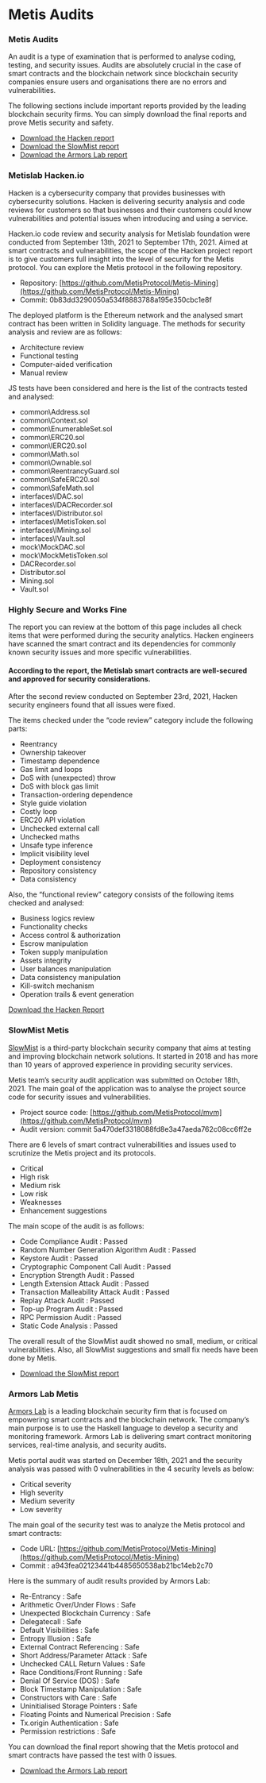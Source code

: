 # Metis Audits

### Metis Audits <a href="#_z13hcss2oce1" id="_z13hcss2oce1"></a>

An audit is a type of examination that is performed to analyse coding, testing, and security issues. Audits are absolutely crucial in the case of smart contracts and the blockchain network since blockchain security companies ensure users and organisations there are no errors and vulnerabilities.

The following sections include important reports provided by the leading blockchain security firms. You can simply download the final reports and prove Metis security and safety.

* [Download the Hacken report](https://drive.google.com/file/d/1AHDVzVUcRh8ghmfLR8qRfaHpgML7v9vW/view)
* [Download the SlowMist report](https://drive.google.com/file/d/1d6tjopE25mN50ByLacX8IpoIuWSGKwQ8/view)
* [Download the Armors Lab report](https://drive.google.com/file/d/1yv\_PBW-hanMoB50gan4zB2QKsEKNxyOO/view)

### Metislab Hacken.io <a href="#_90zmbxjr2src" id="_90zmbxjr2src"></a>

Hacken is a cybersecurity company that provides businesses with cybersecurity solutions. Hacken is delivering security analysis and code reviews for customers so that businesses and their customers could know vulnerabilities and potential issues when introducing and using a service.

Hacken.io code review and security analysis for Metislab foundation were conducted from September 13th, 2021 to September 17th, 2021. Aimed at smart contracts and vulnerabilities, the scope of the Hacken project report is to give customers full insight into the level of security for the Metis protocol. You can explore the Metis protocol in the following repository.

* Repository: [https://github.com/MetisProtocol/Metis-Mining](https://github.com/MetisProtocol/Metis-Mining)
* Commit: 0b83dd3290050a534f8883788a195e350cbc1e8f

The deployed platform is the Ethereum network and the analysed smart contract has been written in Solidity language. The methods for security analysis and review are as follows:

* Architecture review
* Functional testing
* Computer-aided verification
* Manual review

JS tests have been considered and here is the list of the contracts tested and analysed:

* common\Address.sol
* common\Context.sol
* common\EnumerableSet.sol
* common\ERC20.sol
* common\IERC20.sol
* common\Math.sol
* common\Ownable.sol
* common\ReentrancyGuard.sol
* common\SafeERC20.sol
* common\SafeMath.sol
* interfaces\IDAC.sol
* interfaces\IDACRecorder.sol
* interfaces\IDistributor.sol
* interfaces\IMetisToken.sol
* interfaces\IMining.sol
* interfaces\IVault.sol
* mock\MockDAC.sol
* mock\MockMetisToken.sol
* DACRecorder.sol
* Distributor.sol
* Mining.sol
* Vault.sol

### Highly Secure and Works Fine <a href="#_psxzvdpo27ed" id="_psxzvdpo27ed"></a>

The report you can review at the bottom of this page includes all check items that were performed during the security analytics. Hacken engineers have scanned the smart contract and its dependencies for commonly known security issues and more specific vulnerabilities.

#### According to the report, the Metislab smart contracts are well-secured and approved for security considerations. <a href="#_tys2sju847wg" id="_tys2sju847wg"></a>

After the second review conducted on September 23rd, 2021, Hacken security engineers found that all issues were fixed.

The items checked under the “code review” category include the following parts:

* Reentrancy
* Ownership takeover
* Timestamp dependence
* Gas limit and loops
* DoS with (unexpected) throw
* DoS with block gas limit
* Transaction-ordering dependence
* Style guide violation
* Costly loop
* ERC20 API violation
* Unchecked external call
* Unchecked maths
* Unsafe type inference
* Implicit visibility level
* Deployment consistency
* Repository consistency
* Data consistency

Also, the “functional review” category consists of the following items checked and analysed:

* Business logics review
* Functionality checks
* Access control & authorization
* Escrow manipulation
* Token supply manipulation
* Assets integrity
* User balances manipulation
* Data consistency manipulation
* Kill-switch mechanism
* Operation trails & event generation

[Download the Hacken Report](https://drive.google.com/file/d/1AHDVzVUcRh8ghmfLR8qRfaHpgML7v9vW/view)

### SlowMist Metis <a href="#_55lakujliaj5" id="_55lakujliaj5"></a>

[SlowMist](https://www.slowmist.com/) is a third-party blockchain security company that aims at testing and improving blockchain network solutions. It started in 2018 and has more than 10 years of approved experience in providing security services.

Metis team’s security audit application was submitted on October 18th, 2021. The main goal of the application was to analyse the project source code for security issues and vulnerabilities.

* Project source code: [https://github.com/MetisProtocol/mvm](https://github.com/MetisProtocol/mvm)
* Audit version: commit 5a470def3318088fd8e3a47aeda762c08cc6ff2e

There are 6 levels of smart contract vulnerabilities and issues used to scrutinize the Metis project and its protocols.

* Critical
* High risk
* Medium risk
* Low risk
* Weaknesses
* Enhancement suggestions

The main scope of the audit is as follows:

* Code Compliance Audit : Passed
* Random Number Generation Algorithm Audit : Passed
* Keystore Audit : Passed
* Cryptographic Component Call Audit : Passed
* Encryption Strength Audit : Passed
* Length Extension Attack Audit : Passed
* Transaction Malleability Attack Audit : Passed
* Replay Attack Audit : Passed
* Top-up Program Audit : Passed
* RPC Permission Audit : Passed
* Static Code Analysis : Passed

The overall result of the SlowMist audit showed no small, medium, or critical vulnerabilities. Also, all SlowMist suggestions and small fix needs have been done by Metis.

* [Download the SlowMist report](https://drive.google.com/file/d/1d6tjopE25mN50ByLacX8IpoIuWSGKwQ8/view)

### Armors Lab Metis <a href="#_v68q5yhrug1u" id="_v68q5yhrug1u"></a>

[Armors Lab](https://armors.io/) is a leading blockchain security firm that is focused on empowering smart contracts and the blockchain network. The company’s main purpose is to use the Haskell language to develop a security and monitoring framework. Armors Lab is delivering smart contract monitoring services, real-time analysis, and security audits.

Metis portal audit was started on December 18th, 2021 and the security analysis was passed with 0 vulnerabilities in the 4 security levels as below:

* Critical severity
* High severity
* Medium severity
* Low severity

The main goal of the security test was to analyze the Metis protocol and smart contracts:

* Code URL: [https://github.com/MetisProtocol/Metis-Mining](https://github.com/MetisProtocol/Metis-Mining)
* Commit : a943fea02123441b4485650538ab21bc14eb2c70

Here is the summary of audit results provided by Armors Lab:

* Re-Entrancy : Safe
* Arithmetic Over/Under Flows : Safe
* Unexpected Blockchain Currency : Safe
* Delegatecall : Safe
* Default Visibilities : Safe
* Entropy Illusion : Safe
* External Contract Referencing : Safe
* Short Address/Parameter Attack : Safe
* Unchecked CALL Return Values : Safe
* Race Conditions/Front Running : Safe
* Denial Of Service (DOS) : Safe
* Block Timestamp Manipulation : Safe
* Constructors with Care : Safe
* Uninitialised Storage Pointers : Safe
* Floating Points and Numerical Precision : Safe
* Tx.origin Authentication : Safe
* Permission restrictions : Safe

You can download the final report showing that the Metis protocol and smart contracts have passed the test with 0 issues.

* [Download the Armors Lab report](https://drive.google.com/file/d/1yv\_PBW-hanMoB50gan4zB2QKsEKNxyOO/view)
